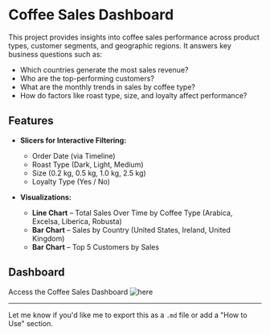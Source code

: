 # Coffee Sales Dashboard

This project provides insights into coffee sales performance across product types, customer segments, and geographic regions. It answers key business questions such as:

* Which countries generate the most sales revenue?
* Who are the top-performing customers?
* What are the monthly trends in sales by coffee type?
* How do factors like roast type, size, and loyalty affect performance?

## Features

- **Slicers for Interactive Filtering:**

  * Order Date (via Timeline)
  * Roast Type (Dark, Light, Medium)
  * Size (0.2 kg, 0.5 kg, 1.0 kg, 2.5 kg)
  * Loyalty Type (Yes / No)

- **Visualizations:**

  * **Line Chart** – Total Sales Over Time by Coffee Type (Arabica, Excelsa, Liberica, Robusta)
  * **Bar Chart** – Sales by Country (United States, Ireland, United Kingdom)
  * **Bar Chart** – Top 5 Customers by Sales

## Dashboard

Access the Coffee Sales Dashboard ![here](./Coffee_dashboard.png)

---

Let me know if you'd like me to export this as a `.md` file or add a "How to Use" section.
